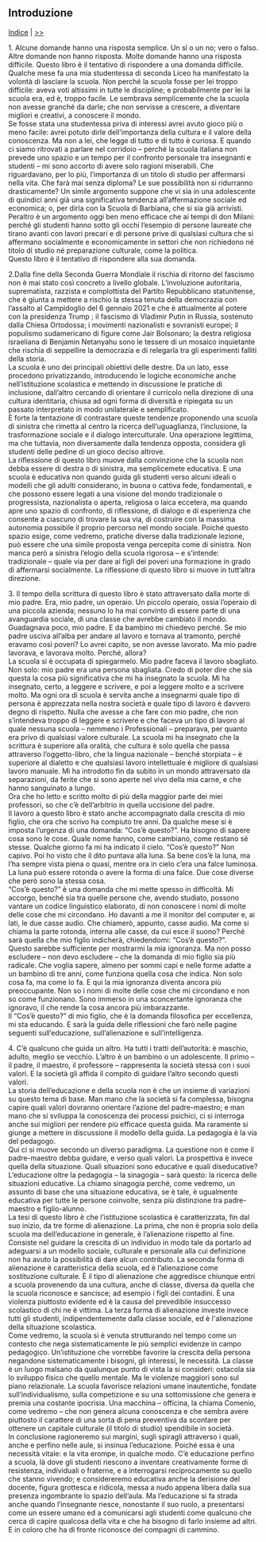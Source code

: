 ## Introduzione

[Indice](README.md) | [>>](contro-la-scuola.md)  

1\. Alcune domande hanno una risposta semplice. Un sì o un no; vero o falso. Altre domande non hanno risposta. Molte domande hanno una risposta difficile. Questo libro è il tentativo di rispondere a una domanda difficile.  
Qualche mese fa una mia studentessa di seconda Liceo ha manifestato la volontà di lasciare la scuola. Non perché la scuola fosse per lei troppo difficile: aveva voti altissimi in tutte le discipline; e probabilmente per lei la scuola era, ed è, troppo facile. Le sembrava semplicemente che la scuola non avesse granché da darle; che non servisse a crescere, a diventare migliori e creativi, a conoscere il mondo.  
Se fosse stata una studentessa priva di interessi avrei avuto gioco più o meno facile: avrei potuto dirle dell’importanza della cultura e il valore della conoscenza. Ma non a lei, che legge di tutto e di tutto è curiosa. E quando ci siamo ritrovati a parlare nel corridoio – perché la scuola italiana non prevede uno spazio e un tempo per il confronto personale tra insegnanti e studenti – mi sono accorto di avere solo ragioni miserabili. Che riguardavano, per lo più, l’importanza di un titolo di studio per affermarsi nella vita. Che farà mai senza diploma? Le sue possibilità non si ridurranno drasticamente? Un simile argomento suppone che vi sia in una adolescente di quindici anni già una significativa tendenza all’affermazione sociale ed economica; o, per dirla con la Scuola di Barbiana, che si sia già arrivisti. Peraltro è un argomento oggi ben meno efficace che ai tempi di don Milani: perché gli studenti hanno sotto gli occhi l’esempio di persone laureate che tirano avanti con lavori precari e di persone prive di qualsiasi cultura che si affermano socialmente e economicamente in settori che non richiedono né titolo di studio né preparazione culturale, come la politica.  
Questo libro è il tentativo di rispondere alla sua domanda.  

2\.Dalla fine della Seconda Guerra Mondiale il rischia di ritorno del fascismo non è mai stato così concreto a livello globale. L’involuzione autoritaria, suprematista, razzista e complottista del Partito Repubblicano statunitense, che è giunta a mettere a rischio la stessa tenuta della democrazia con l’assalto al Campidoglio del 6 gennaio 2021 e che è attualmente al potere con la presidenza Trump ; il fascismo di Vladimir Putin in Russia, sostenuto dalla Chiesa Ortodossa; i movimenti nazionalisti e sovranisti europei; il populismo sudamericano di figure come Jair Bolsonaro; la destra religiosa israeliana di Benjamin Netanyahu sono le tessere di un mosaico inquietante che rischia di seppellire la democrazia e di relegarla tra gli esperimenti falliti della storia.  
La scuola è uno dei principali obiettivi delle destre. Da un lato, esse procedono privatizzando, introducendo le logiche economiche anche nell’istituzione scolastica e mettendo in discussione le pratiche di inclusione, dall’altro cercando di orientare il curricolo nella direzione di una cultura identitaria, chiusa ad ogni forma di diversità e ripiegata su un passato interpretato in modo unilaterale e semplificato.  
È forte la tentazione di contrastare queste tendenze proponendo una scuola di sinistra che rimetta al centro la ricerca dell’uguaglianza, l’inclusione, la trasformazione sociale e il dialogo interculturale. Una operazione legittima, ma che tuttavia, non diversamente dalla tendenza opposta, considera gli studenti delle pedine di un gioco deciso altrove.  
La riflessione di questo libro muove dalla convinzione che la scuola non debba essere di destra o di sinistra, ma semplicemete educativa. E una scuola è educativa non quando guida gli studenti verso alcuni ideali o modelli che gli adulti considerano, in buona o cattiva fede, fondamentali, e che possono essere legati a una visione del mondo tradizionale o progressista, nazionalista o aperta, religiosa o laica eccetera, ma quando apre uno spazio di confronto, di riflessione, di dialogo e di esperienza che consente a ciascuno di trovare la sua via, di costruire con la massima autonomia possibile il proprio percorso nel mondo sociale. Poiché questo spazio esige, come vedremo, pratiche diverse dalla tradizionale lezione, può essere che una simile proposta venga percepita come di sinistra. Non manca però a sinistra l’elogio della scuola rigorosa – e s’intende: tradizionale – quale via per dare ai figli dei poveri una formazione in grado di affermarsi socialmente. La riflessione di questo libro si muove in tutt’altra direzione.  

3\. Il tempo della scrittura di questo libro è stato attraversato dalla morte di mio padre. Era, mio padre, un operaio. Un piccolo operaio, ossia l’operaio di una piccola azienda; nessuno lo ha mai convinto di essere parte di una avanguardia sociale, di una classe che avrebbe cambiato il mondo. Guadagnava poco, mio padre. E da bambino mi chiedevo perché. Se mio padre usciva all’alba per andare al lavoro e tornava al tramonto, perché eravamo così poveri? Lo avrei capito, se non avesse lavorato. Ma mio padre lavorava, e lavorava molto. Perché, allora?  
La scuola si è occupata di spiegarmelo. Mio padre faceva il lavoro sbagliato. Non solo: mio padre era una persona sbagliata. Credo di poter dire che sia questa la cosa più significativa che mi ha insegnato la scuola. Mi ha insegnato, certo, a leggere e scrivere, e poi a leggere molto e a scrivere molto. Ma ogni ora di scuola è servita anche a insegnarmi quale tipo di persona è apprezzata nella nostra società e quale tipo di lavoro è davvero degno di rispetto. Nulla che avesse a che fare con mio padre, che non s’intendeva troppo di leggere e scrivere e che faceva un tipo di lavoro al quale nessuna scuola – nemmeno i Professionali – preparava, per quanto era privo di qualsiasi valore culturale. La scuola mi ha insegnato che la scrittura è superiore alla oralità, che cultura è solo quella che passa attraverso l’oggetto-libro, che la lingua nazionale – benché storpiata – è superiore al dialetto e che qualsiasi lavoro intellettuale è migliore di qualsiasi lavoro manuale. Mi ha introdotto fin da subito in un mondo attraversato da separazioni, da ferite che si sono aperte nel vivo della mia carne, e che hanno sanguinato a lungo.  
Ora che ho letto e scritto molto di più della maggior parte dei miei professori, so che c’è dell’arbitrio in quella uccisione del padre.  
Il lavoro a questo libro è stato anche accompagnato dalla crescita di mio figlio, che ora che scrivo ha compiuto tre anni. Da qualche mese si è imposta l’urgenza di una domanda: “Cos’è questo?”. Ha bisogno di sapere cosa sono le cose. Quale nome hanno, come cambiano, come restano sé stesse. Qualche giorno fa mi ha indicato il cielo. “Cos’è questo?” Non capivo. Poi ho visto che il dito puntava alla luna. Sa bene cos’è la luna, ma l’ha sempre vista piena o quasi, mentre ora in cielo c’era una falce luminosa. La luna può essere rotonda o avere la forma di una falce. Due cose diverse che però sono la stessa cosa.  
“Cos’è questo?” è una domanda che mi mette spesso in difficoltà. Mi accorgo, benché sia tra quelle persone che, avendo studiato, possono vantare un codice linguistico elaborato, di non conoscere i nomi di molte delle cose che mi circondano. Ho davanti a me il monitor del computer e, ai lati, le due casse audio. Che chiamerò, appunto, casse audio. Ma come si chiama la parte rotonda, interna alle casse, da cui esce il suono? Perché sarà quella che mio figlio indicherà, chiedendomi: “Cos’è questo?”.  
Questo sarebbe sufficiente per mostrarmi la mia ignoranza. Ma non posso escludere – non devo escludere – che la domanda di mio figlio sia più radicale. Che voglia sapere, almeno per sommi capi e nelle forme adatte a un bambino di tre anni, come funziona quella cosa che indica. Non solo cosa fa, ma come lo fa. E qui la mia ignoranza diventa ancora più preoccupante. Non so i nomi di molte delle cose che mi circondano e non so come funzionano. Sono immerso in una sconcertante ignoranza che ignoravo, il che rende la cosa ancora più imbarazzante.  
Il “Cos’è questo?” di mio figlio, che è la domanda filosofica per eccellenza, mi sta educando. E sarà la guida delle riflessioni che farò nelle pagine seguenti sull’educazione, sull’alienazione e sull’intelligenza.  

4\. C’è qualcuno che guida un altro. Ha tutti i tratti dell’autorità: è maschio, adulto, meglio se vecchio. L’altro è un bambino o un adolescente. Il primo – il padre, il maestro, il professore – rappresenta la società stessa con i suoi valori. E la società gli affida il compito di guidare l’altro secondo questi valori.  
La storia dell’educazione e della scuola non è che un insieme di variazioni su questo tema di base. Man mano che la società si fa complessa, bisogna capire quali valori dovranno orientare l’azione del padre-maestro; e man mano che si sviluppa la conoscenza dei processi psichici, ci si interroga anche sui migliori per rendere più efficace questa guida. Ma raramente si giunge a mettere in discussione il modello della guida. La pedagogia è la via del pedagogo.  
Qui ci si muove secondo un diverso paradigma. La questione non è come il padre-maestro debba guidare, e verso quali valori. La prospettiva è invece quella della situazione. Quali situazioni sono educative e quali diseducative? L’educazione oltre la pedagogia – la sinagogia – sarà questo: la ricerca delle situazioni educative. La chiamo sinagogia perché, come vedremo, un assunto di base che una situazione educativa, se è tale, è ugualmente educativa per tutte le persone coinvolte, senza più distinzione tra padre-maestro e figlio-alunno.  
La tesi di questo libro è che l’istituzione scolastica è caratterizzata, fin dal suo inizio, da tre forme di alienazione. La prima, che non è propria solo della scuola ma dell’educazione in generale, è l’alienazione rispetto al fine. Consiste nel guidare la crescita di un individuo in modo tale da portarlo ad adeguarsi a un modello sociale, culturale e personale alla cui definizione non ha avuto la possibilità di dare alcun contributo. La seconda forma di alienazione è caratteristica della scuola, ed è l’alienazione come sostituzione culturale. È il tipo di alienazione che aggredisce chiunque entri a scuola provenendo da una cultura, anche di classe, diversa da quella che la scuola riconosce e sancisce; ad esempio i figli dei contadini. È una violenza piuttosto evidente ed è la causa del prevedibile insuccesso scolastico di chi ne è vittima. La terza forma di alienazione investe invece tutti gli studenti, indipendentemente dalla classe sociale, ed è l'alienazione della situazione scolastica.  
Come vedremo, la scuola si è venuta strutturando nel tempo come un contesto che nega sistematicamente le più semplici evidenze in campo pedagogico. Un’istituzione che vorrebbe favorire la crescita della persona negandone sistematicamente i bisogni, gli interessi, le necessità. La classe è un luogo malsano da qualunque punto di vista la si consideri: ostacola sia lo sviluppo fisico che quello mentale. Ma le violenze maggiori sono sul piano relazionale. La scuola favorisce relazioni umane inautentiche, fondate sull’individualismo, sulla competizione e su una sottomissione che genera e premia una costante ipocrisia. Una macchina – officina, la chiama Comenio, come vedremo – che non genera alcuna conoscenza e che sembra avere piuttosto il carattere di una sorta di pena preventiva da scontare per ottenere un capitale culturale (il titolo di studio) spendibile in società.  
In conclusione ragioneremo sui margini, sugli spiragli attraverso i quali, anche e perfino nelle aule, si insinua l’educazione. Poiché essa è una necessità vitale: e la vita erompe, in qualche modo. C’è educazione perfino a scuola, là dove gli studenti riescono a inventare creativamente forme di resistenza, individuali o fraterne, e a interrogarsi reciprocamente su quello che stanno vivendo; e considereremo educativa anche la derisione del docente, figura grottesca e ridicola, messa a nudo appena libera dalla sua presenza ingombrante lo spazio dell’aula. Ma l’educazione si fa strada anche quando l’insegnante riesce, nonostante il suo ruolo, a presentarsi come un essere umano ed a comunicarsi agli studenti come qualcuno che cerca di capire qualcosa della vita e che ha bisogno di farlo insieme ad altri. E in coloro che ha di fronte riconosce dei compagni di cammino.
